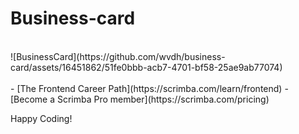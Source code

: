 # Business-card
<br>
![BusinessCard](https://github.com/wvdh/business-card/assets/16451862/51fe0bbb-acb7-4701-bf58-25ae9ab77074)
<br>
<br>
- [The Frontend Career Path](https://scrimba.com/learn/frontend)
- [Become a Scrimba Pro member](https://scrimba.com/pricing)

Happy Coding!
